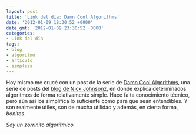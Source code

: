 ```yaml
---
layout: post
title: 'Link del día: Damn Cool Algorithms'
date: '2012-01-09 18:30:52 +0000'
date_gmt: '2012-01-09 23:30:52 +0000'
categories:
- Link del día
tags:
- blog
- algoritmo
- artículo
- simpleza
---
```


Hoy mismo me crucé con un post de la serie de [Damn Cool Algorithms](http://blog.notdot.net/tag/damn-cool-algorithms), una serie de posts del [blog de Nick Johnsonz](http://blog.notdot.net/), en donde explica determinados algoritmos de forma relativamente simple. Hace falta conocimiento técnico, pero aún así los simplifica lo suficiente como para que sean entendibles. Y son realmente útiles, son de mucha utilidad y además, en cierta forma, _bonitos_.

_Soy un zorrinito algorítmico._
